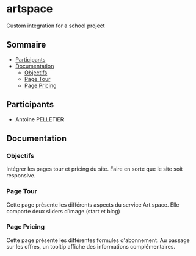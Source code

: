 # artspace
Custom integration for a school project

## Sommaire

- [Participants](#participants)
- [Documentation](#documentation)
  - [Objectifs](#objectifs)
  - [Page Tour](#page-tour)
  - [Page Pricing](#page-pricing)

## Participants
- Antoine PELLETIER

## Documentation

### Objectifs

Intégrer   les   pages   tour   et   pricing   du   site.
Faire   en   sorte   que   le   site   soit   responsive.

### Page Tour

Cette   page   présente   les   différents   aspects   du   service   Art.space.
Elle   comporte   deux   sliders   d’image   (start   et   blog)

### Page Pricing

Cette   page   présente   les   différentes   formules   d'abonnement.
Au   passage   sur   les   offres,   un   tooltip   affiche   des   informations   complémentaires.

